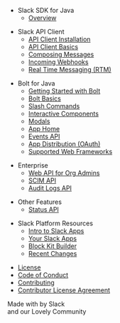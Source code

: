 
<div id="api_sections">
<ul class="current">
  <li class="toctree-l1 current"><div class="toctree-h">Slack SDK for Java</div>
    <ul>
      <li class="toctree-l2"><a href="{{ site.url | append: site.baseurl }}/">Overview</a></li>
    </ul>
  </li>
</ul>
<ul class="current">
  <li class="toctree-l1 current"><div class="toctree-h">Slack API Client</div>
    <ul>
      <li class="toctree-l2"><a href="{{ site.url | append: site.baseurl }}/guides/web-api-client-setup">API Client Installation</a></li>
      <li class="toctree-l2"><a href="{{ site.url | append: site.baseurl }}/guides/web-api-basics">API Client Basics</a></li>
      <li class="toctree-l2"><a href="{{ site.url | append: site.baseurl }}/guides/composing-messages">Composing Messages</a></li>
      <li class="toctree-l2"><a href="{{ site.url | append: site.baseurl }}/guides/incoming-webhooks">Incoming Webhooks</a></li>
      <li class="toctree-l2"><a href="{{ site.url | append: site.baseurl }}/guides/rtm">Real Time Messaging (RTM)</a></li>
    </ul>
  </li>
</ul>
<ul class="current">
  <li class="toctree-l1 current"><div class="toctree-h">Bolt for Java</div>
    <ul>
      <li class="toctree-l2"><a href="{{ site.url | append: site.baseurl }}/guides/getting-started-with-bolt">Getting Started with Bolt</a></li>
      <li class="toctree-l2"><a href="{{ site.url | append: site.baseurl }}/guides/bolt-basics">Bolt Basics</a></li>
      <li class="toctree-l2"><a href="{{ site.url | append: site.baseurl }}/guides/slash-commands">Slash Commands</a></li>
      <!--
      <li class="toctree-l2"><a href="{{ site.url | append: site.baseurl }}/guides/actions">Actions</a></li>
      -->
      <li class="toctree-l2"><a href="{{ site.url | append: site.baseurl }}/guides/interactive-components">Interactive Components</a></li>
      <li class="toctree-l2"><a href="{{ site.url | append: site.baseurl }}/guides/modals">Modals</a></li>
      <li class="toctree-l2"><a href="{{ site.url | append: site.baseurl }}/guides/app-home">App Home</a></li>
      <li class="toctree-l2"><a href="{{ site.url | append: site.baseurl }}/guides/events-api">Events API</a></li>
      <li class="toctree-l2"><a href="{{ site.url | append: site.baseurl }}/guides/app-distribution">App Distribution (OAuth)</a></li>
      <li class="toctree-l2"><a href="{{ site.url | append: site.baseurl }}/guides/supported-web-frameworks">Supported Web Frameworks</a></li>
    </ul>
  </li>
</ul>
<ul class="current">
  <li class="toctree-l1 current"><div class="toctree-h">Enterprise</div>
    <ul>
      <li class="toctree-l2"><a href="{{ site.url | append: site.baseurl }}/guides/web-api-for-admins">Web API for Org Admins</a></li>
      <li class="toctree-l2"><a href="{{ site.url | append: site.baseurl }}/guides/scim-api">SCIM API</a></li>
      <li class="toctree-l2"><a href="{{ site.url | append: site.baseurl }}/guides/audit-logs-api">Audit Logs API</a></li>
    </ul>
  </li>
</ul>
<ul class="current">
  <li class="toctree-l1 current"><div class="toctree-h">Other Features</div>
    <ul>
      <li class="toctree-l2"><a href="{{ site.url | append: site.baseurl }}/guides/status-api">Status API</a></li>
    </ul>
  </li>
</ul>
<ul class="current">
  <li class="toctree-l1 current"><div class="toctree-h">Slack Platform Resources</div>
    <ul>
      <li class="toctree-l2"><a href="https://api.slack.com/start">Intro to Slack Apps</a></li>
      <li class="toctree-l2"><a href="https://api.slack.com/apps">Your Slack Apps</a></li>
      <li class="toctree-l2"><a href="https://api.slack.com/tools/block-kit-builder">Block Kit Builder</a></li>
      <li class="toctree-l2"><a href="https://api.slack.com/changelog">Recent Changes</a></li>
    </ul>
  </li>
</ul>

<div id="footer">
    <ul id="footer_nav">
        <li><a href="https://github.com/SlackAPI/java-slack-sdk/blob/master/LICENSE">License</a></li>
        <li><a href="https://slackhq.github.io/code-of-conduct">Code of Conduct</a></li>
        <li><a href="https://github.com/slackapi/java-slack-sdk/blob/master/.github/contributing.md">Contributing</a></li>
        <li><a href="https://docs.google.com/a/slack-corp.com/forms/d/e/1FAIpQLSfzjVoCM7ohBnjWf7eDYQxzti1EPpinsIJQA5RAUBwJKRUQHg/viewform">Contributor License Agreement</a></li>
    </ul>
    <p id="footer_signature">Made with <i class="ts_icon ts_icon_heart"></i> by Slack<br/>and our Lovely Community
    </p>
</div>
